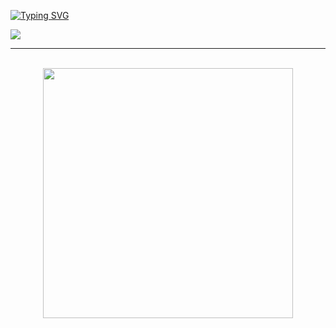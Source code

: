 [![Typing SVG](https://readme-typing-svg.herokuapp.com?font=Fira+Code&pause=1000&color=06A0CD&random=false&width=435&lines=Hi%2C+I'm+Alexander;Golang+Developer)](https://git.io/typing-svg)
<div align="left">
		
 ![](https://komarev.com/ghpvc/?username=argonautts&color=blue&style=flat&)

</div>

---
<div align="center">
	<br>
		<img src="good-times.svg" width="400px">
	<br>
</div>
